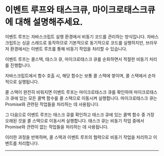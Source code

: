 # 이벤트 루프와 태스크큐, 마이크로태스크큐에 대해 설명해주세요.

이벤트 루프는 자바스크립트 실행 환경에서 비동기 코드를 관리하는 방식입니다. 자바스크립트는 싱글 스레드로 동작하므로 기본적으로 동기적으로 코드를 실행하지만, 브라우저 환경에서는 이벤트 루프를 통해 비동기 작업을 처리할 수 있습니다.

이벤트 루프는 콜스택, 태스크 큐, 마이크로태스크 큐를 순회하면서 적절한 비동기 처리를 진행합니다. 

자바스크립트에서 함수 호출 시, 해당 함수는 보통 콜 스택에 쌓이며, 콜 스택에서 순차적으로 실행됩니다.

콜 스택이 완전히 비워지면 이벤트 루프는 마이크로태스크 큐를 확인하여 마이크로태스크 큐에 있는 모든 콜백 함수를 콜 스택으로 이동시켜 실행합니다. 마이크로태스크 큐는 Promise와 관련된 작업들을 처리하는 데 사용됩니다. 

그 다음으로 이벤트 루프는 태스크 큐를 확인하고 태스크 큐에 있는 콜백 함수 중 가장 오래된 것을 콜 스택으로 이동시켜 실행합니다. 태스크 큐는 비동기 작업 중에서 Promise와 관련이 없는 작업들을 처리하는 데 사용됩니다.

이러한 과정을 반복하며, 콜 스택과 이벤트 루프의 협력으로 비동기 작업을 처리하고 이벤트를 처리합니다.

---